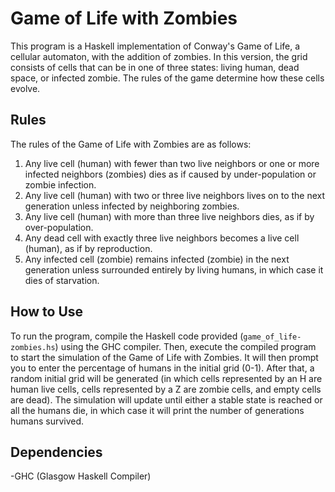 # Game of Life with Zombies

This program is a Haskell implementation of Conway's Game of Life, a cellular automaton, with the addition of zombies. In this version, the grid consists of cells that can be in one of three states: living human, dead space, or infected zombie. The rules of the game determine how these cells evolve.

## Rules

The rules of the Game of Life with Zombies are as follows:

1. Any live cell (human) with fewer than two live neighbors or one or more infected neighbors (zombies) dies as if caused by under-population or zombie infection.
2. Any live cell (human) with two or three live neighbors lives on to the next generation unless infected by neighboring zombies.
3. Any live cell (human) with more than three live neighbors dies, as if by over-population.
4. Any dead cell with exactly three live neighbors becomes a live cell (human), as if by reproduction.
5. Any infected cell (zombie) remains infected (zombie) in the next generation unless surrounded entirely by living humans, in which case it dies of starvation.


## How to Use

To run the program, compile the Haskell code provided (`game_of_life-zombies.hs`) using the GHC compiler. Then, execute the compiled program to start the simulation of the Game of Life with Zombies. It will then prompt you to enter the percentage of humans in the initial grid (0-1). After that, a random initial grid will be generated (in which cells represented by an H are human live cells, cells represented by a Z are zombie cells, and empty cells are dead). The simulation will update until either a stable state is reached or all the humans die, in which case it will print the number of generations humans survived.

## Dependencies

-GHC (Glasgow Haskell Compiler)

